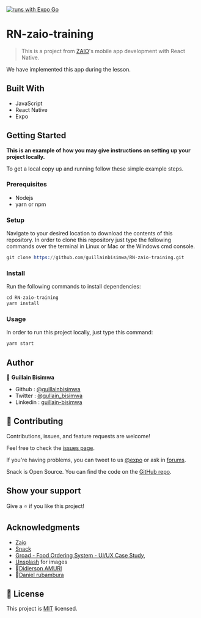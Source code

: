 [![runs with Expo Go](https://img.shields.io/badge/Runs%20with%20Expo%20Go-4630EB.svg?style=flat-square&logo=EXPO&labelColor=f3f3f3&logoColor=000)](https://expo.dev/client)

# RN-zaio-training

> This is a project from [ZAIO](https://www.zaio.io/)'s mobile app development with React Native.

We have implemented this app during the lesson.

## Built With

- JavaScript
- React Native
- Expo

## Getting Started

**This is an example of how you may give instructions on setting up your project locally.**

To get a local copy up and running follow these simple example steps.

### Prerequisites

- Nodejs
- yarn or npm

### Setup

Navigate to your desired location to download the contents of this repository.
In order to clone this repository just type the following commands over the terminal in Linux or Mac or the Windows cmd console.

```s
git clone https://github.com/guillainbisimwa/RN-zaio-training.git

```

### Install

Run the following commands to install dependencies:

```s
cd RN-zaio-training
yarn install

```

### Usage

In order to run this project locally, just type this command:

```s
yarn start

```

## Author

👤 **Guillain Bisimwa**

- Github : [@guillainbisimwa](https://github.com/guillainbisimwa)
- Twitter : [@gullain_bisimwa](https://twitter.com/gullain_bisimwa)
- Linkedin : [guillain-bisimwa](https://www.linkedin.com/in/guillain-bisimwa-8a8b7a7b/)

## 🤝 Contributing

Contributions, issues, and feature requests are welcome!

Feel free to check the [issues page](https://github.com/guillainbisimwa/RN-zaio-training/issues).

If you're having problems, you can tweet to us [@expo](https://twitter.com/expo) or ask in [forums](https://forums.expo.io/c/snack).

Snack is Open Source. You can find the code on the [GitHub repo](https://github.com/expo/snack).

## Show your support

Give a ⭐️ if you like this project!

## Acknowledgments

- [Zaio](https://www.zaio.io/)
- [Snack](https://snack.expo.dev/)
- [Groad - Food Ordering System - UI/UX Case Study](https://www.behance.net/gallery/92019977/Groad-Food-Ordering-System-UIUX-Case-Study),
- [Unsplash](https://unsplash.com/) for images
- 👤[Didierson AMURI](https://github.com/didiamuri)
- 👤[Daniel rubambura](https://github.com/DanielRub)

## 📝 License

This project is [MIT](./MIT.md) licensed.
